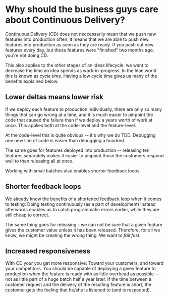 Why should the business guys care about Continuous Delivery?
============================================================

Continuous Delivery (CD) does not neccessarily mean that we push new features
into production often, it means that we are able to push new features
into production as soon as they are ready. If you push out new features
every day, but those features were "finished" two months ago, you're not
doing CD.

This also applies to the other stages of an ideas lifecycle: we want to
decrease the time an idea spends as work-in-progress. In the lean world 
this is known as _cycle time_. Having a low cycle time gives us many of the
benefits explained below.

Lower deltas means lower risk
-----------------------------

If we deploy each feature to production individually, there are only so
many things that can go wrong at a time, and it is much easier to pinpoint
the code that caused the failure than if we deploy a years worth of work at
once. This applies both at the code-level and the feature-level.

At the code-level this is quite obvious -- it's why we do TDD. Debugging
one new line of code is easier than debugging a hundred.

The same goes for features deployed into production -- releasing ten
features separately makes it easier to pinpoint those the customers respond
well to than releasing all at once.

Working with small batches also enables shorter feedback loops.

Shorter feedback loops
----------------------

We already know the benefits of a shortened feedback loop when it comes
to testing: Doing testing continuously (as a part of development) instead
afterwords enables us to catch programmatic errors earlier, while they
are still cheap to correct.

The same thing goes for releasing - we can not be sure that a given
feature gives the customer value unless it has been released. Therefore,
for all we know, we might be creating the wrong thing. We want to _fail
fast_.

Increased responsiveness
------------------------------------------

With CD your you get more responsive: Toward your customers, and
toward your competitors. You should be capable of deploying a given
feature to production when the feature is ready with as little overhead
as possible -- not as little part of a huge batch half a year later. If
the time between a customer request and the delivery of the resulting
feature is short, the customer gets the feeling that he/she is listened
to (and is respected).
